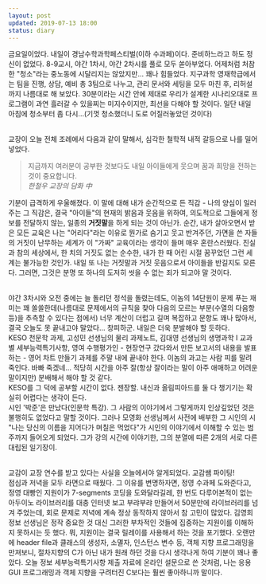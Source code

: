 ```yaml
---
layout: post
updated: 2019-07-13 18:00
status: diary
---
```


금요일이었다. 내일이 경남수학과학페스티벌(이하 수과페)이다. 준비하느라고 하도 정신이 없었다. 8-9교시, 야간 1차시, 야간 2차시를 풀로 모두 쏟아부었다. 어제처럼 처참한 "청소"라는 중노동에 시달리지는 않았지만... 꽤나 힘들었다. 지구과학 영재학급에서는 팀을 진행, 상담, 예비 총 3팀으로 나누고, 관리 문서와 세팅을 모두 마친 후, 리허설까지 나름대로 해 보았다. 30분이라는 시간 안에 제대로 우리가 설계한 시나리오대로 프로그램이 과연 흘러갈 수 있을찌는 미지수이지만, 최선을 다해야 할 것이다. 일단 내일 아침에 청소부터 좀 다시...(기껏 청소했더니 도로 어질러놓았던 것이다)<br><br>

교장이 오늘 전체 조례에서 다음과 같이 말해서, 심각한 철학적 내적 갈등으로 나를 밀어넣었다.
> 지금까지 여러분이 공부한 것보다도 내일 아이들에게 웃으며 꿈과 희망을 전하는 것이 중요합니다.<br>
> _한철우 교장의 담화 中_

기분이 급격하게 우울해졌다. 이 말에 대해 내가 순간적으로 든 직감 - 나의 양심이 일러주는 그 직감은, 결국 "아이들"의 현재의 밝음과 웃음을 위하여, 의도적으로 그들에게 정보를 전달하지 않는, 일종의 **거짓말**을 하게 되는 것이 아닌가. 순간, 내가 살아오면서 받은 모든 교육은 나는 "어리다"라는 이유로 뭔가로 숨기고 웃고 반겨주던, 가면을 쓴 자들의 거짓이 난무하는 세계가 이 "가짜" 교육이라는 생각이 들며 매우 혼란스러웠다. 진실과 참의 세상에서, 한 치의 거짓도 없는 순수한, 내가 한 때 어린 시절 꿈꾸었던 그런 세계는 불가능한 것인가. 내일 또 나는 거짓말과 거짓 웃음으로서 아이들을 반길지도 모른다. 그러면, 그것은 분명 또 하나의 도저히 씻을 수 없는 죄가 되고야 말 것이다.<br><br>

야간 3차시와 오전 중에는 늘 돌리던 정석을 돌렸는데도, 이놈의 14단원이 문제 푸는 재미는 꽤 쏠쏠한데(나름대로 문제에서의 규칙을 찾아 다음의 모르는 부분(수열의 다음항 등)을 추측할 수 있다는 점에서) 너무 계산이 더럽고 길며 복잡하고 문항도 꽤나 많아서, 결국 오늘도 못 끝내고야 말았다... 창피하군. 내일은 더욱 분발해야 할 듯하다.<br>
KESO 천문학 과제, 고성민 선생님의 물리 과제노트, 김대영 선생님의 생명과학 I 교과별 세부능력특기사항, 영여 수행평가인 - 현장연구 갔다와서 만든 보고서의 내용을 발표하는 - 영어 차트 만들기 과제를 주말 내에 끝내야 한다. 이놈의 과고는 사람 피를 말려 죽인다. 바빠 죽겠네... 적당히 시간을 아주 잘(항상 잘이라는 말이 아주 애매하고 어려운 말이지만) 분배해서 해야 할 것 같다.<br>
KESO를 그 덕에 공부할 시간이 없다. 젠장할. 내신과 올림피아드를 둘 다 챙기기는 확실히 어렵다는 생각이 든다.<br>
시인 '박준'은 만났다(인문학 특강). 그 사람의 이야기에서 그렇게까지 인상깊었던 것은 불행히도 없었다고 말할 것이다. 그러나 모영화 선생님께서 사전에 배부한 그 시인의 시 "나는 당신의 이름을 지어다가 며칠은 먹었다"가 시인의 이야기에서 이해할 수 있는 범주까지 들어오게 되었다. 그가 강의 시간에 이야기한, 그의 분열에 따른 2개의 서로 다른 대립된 일기장이.<br><br>

교감이 교장 연수를 받고 있다는 사실을 오늘에서야 알게되었다. 교감쌤 파이팅!<br>
점심과 저녁을 모두 라면으로 때웠다. 그 이유를 변명하자면, 정영 수과페 도와준다고, 정영 대빵인 지원이가 7-segments 코딩을 도와달라길레, 한 번도 다루어본적이 없는 아두이노 라이브러리를 대충 인터넷 보고 부랴부랴 만들어서 50분만에 라이브러리를 넘겨 주었는데, 회로 문제로 저녁에 계속 정상 동작하지 않아서 참 고민이 많았다. 김영희 정보 선생님은 정작 중요한 것 대신 그러한 부차적인 것들에 집중하는 지원이를 이해하지 못하시는 듯 했다. 뭐, 지원이는 결국 릴레이를 사용해서 하는 것을 포기했다. 오랜만에 header file과 클래스의 생성자, 소멸자, 인스턴스 변수 등, 객체 지향 프로그래밍을 만져보니, 절차지향의 C가 아닌 내가 원래 하던 것을 다시 생각나게 하여 기분이 꽤나 좋았다. 오늘 정보 세부능력특기사항 제출 자료에 온라인 설문으로 쓴 것처럼, 나는 응용 GUI 프로그래밍과 객체 지향을 구려터진 C보다는 훨씬 좋아하니까 말이다.
